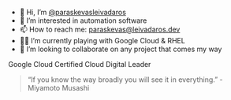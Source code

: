 - 👋 Hi, I’m [@paraskevasleivadaros](https://github.com/paraskevasleivadaros)
- 🤖 I’m interested in automation software
- 📫 How to reach me: [paraskevas@leivadaros.dev](mailto:paraskevas@leivadaros.dev)
- 👨‍🔬 I’m currently playing with Google Cloud & RHEL
- 💞️ I’m looking to collaborate on any project that comes my way

Google Cloud Certified Cloud Digital Leader

> “If you know the way broadly you will see it in everything.” - Miyamoto Musashi
<!---
paraskevasleivadaros/paraskevasleivadaros is a ✨ special ✨ repository because its `README.md` (this file) appears on your GitHub profile.
You can click the Preview link to take a look at your changes.
--->
